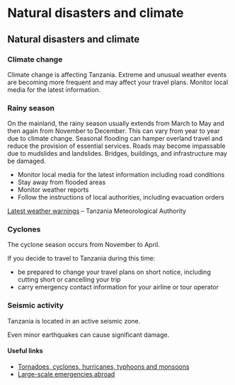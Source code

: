 # Natural disasters and climate

## Natural disasters and climate

### Climate change

Climate change is affecting Tanzania. Extreme and unusual weather events are becoming more frequent and may affect your travel plans. Monitor local media for the latest information.

### Rainy season

On the mainland, the rainy season usually extends from March to May and then again from November to December. This can vary from year to year due to climate change. Seasonal flooding can hamper overland travel and reduce the provision of essential services. Roads may become impassable due to mudslides and landslides. Bridges, buildings, and infrastructure may be damaged.

* Monitor local media for the latest information including road conditions
* Stay away from flooded areas
* Monitor weather reports
* Follow the instructions of local authorities, including evacuation orders

[Latest weather warnings](https://www.meteo.go.tz/) – Tanzania Meteorological Authority

### Cyclones

The cyclone season occurs from November to April.

If you decide to travel to Tanzania during this time:

* be prepared to change your travel plans on short notice, including cutting short or cancelling your trip
* carry emergency contact information for your airline or tour operator

### Seismic activity

Tanzania is located in an active seismic zone.

Even minor earthquakes can cause significant damage.

#### Useful links

* [Tornadoes, cyclones, hurricanes, typhoons and monsoons](https://travel.gc.ca/travelling/health-safety/hurricanes-typhoons-cyclones-monsoons)
* [Large-scale emergencies abroad](https://travel.gc.ca/assistance/emergency-info/large-scale-emergencies-abroad)